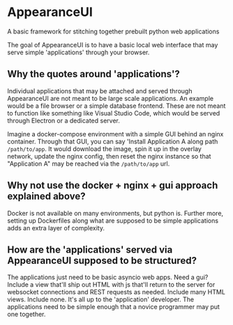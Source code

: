 # AppearanceUI
A basic framework for stitching together prebuilt python web applications


The goal of AppearanceUI is to have a basic local web interface that may serve simple 'applications' through your browser.

## Why the quotes around 'applications'?

Individual applications that may be attached and served through AppearanceUI are not meant to be large scale applications. 
An example would be a file browser or a simple database frontend. These are not meant to function like something like Visual
Studio Code, which would be served through Electron or a dedicated server.

Imagine a docker-compose environment with a simple GUI behind an nginx container. Through that GUI, you can say 'Install
Application A along path `/path/to/app`. It would download the image, spin it up in the overlay network, update the nginx config,
then reset the nginx instance so that "Application A" may be reached via the `/path/to/app` url.

## Why not use the docker + nginx + gui approach explained above?

Docker is not available on many environments, but python is. Further more, setting up Dockerfiles along what are supposed to 
be simple applications adds an extra layer of complexity.

## How are the 'applications' served via AppearanceUI supposed to be structured?

The applications just need to be basic asyncio web apps. Need a gui? Include a view that'll ship out HTML with js that'll return to
the server for websocket connections and REST requests as needed. Include many HTML views. Include none. It's all up to the 'application'
developer. The applications need to be simple enough that a novice programmer may put one together.
